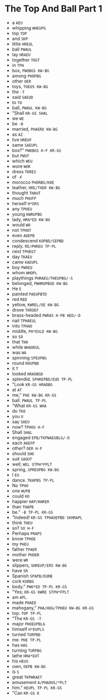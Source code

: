 # The Top And Ball Part 1

* a `AEU`
* whipping `WHEUPG`
* top `TOP`
* and `SKP`
* little `HREUL`
* ball `PWAUL`
* lay `HRAEU`
* together `TOGT`
* in `TPH`
* box, `PWOBGS KW-BG`
* among `PHOPBG`
* other `OER`
* toys, `TOEUS KW-BG`
* the `-T`
* said `SAEUD`
* to `TO`
* ball, `PWAUL KW-BG`
* "Shall `KR-GS SHAL`
* we `WE`
* be `-B`
* married, `PHAERD KW-BG`
* as `AZ`
* live `HREUF`
* same `SAEUPL`
* box?" `PWOBGS H-F KR-GS`
* but `PWUT`
* which `WEU`
* wore `WOR`
* dress `TKRES`
* of `-F`
* morocco `PHORBG/KOE`
* leather, `HRE/THER KW-BG`
* thought `THAUT`
* much `PHUFP`
* herself `H*ERS`
* any `TPHEU`
* young `KWRUPBG`
* lady, `HRA*ED KW-BG`
* would `WO`
* not `TPHOT`
* even `AOEPB`
* condescend `KOPBD/SEPBD`
* reply. `RE/PHREU TP-PL`
* next `TPHEGT`
* day `TKAEU`
* came `KAEUPL`
* boy `PWOEU`
* whom `WHOPL`
* playthings `PHRAEU/THEUPBG/-S`
* belonged, `PWHROPBGD KW-BG`
* He `E`
* painted `PAEUPBTD`
* red `RED`
* yellow, `KWREL/OE KW-BG`
* drove `TKROEF`
* brass-headed `PWRAS H-PB HED/-D`
* nail `TPHAEUL`
* into `TPHAO`
* middle, `PH*EULD KW-BG`
* so `SO`
* that `THA`
* while `WHAOEUL`
* was `WA`
* spinning `SPEUPBG`
* round `ROUPBD`
* it `T`
* looked `HRAOBGD`
* splendid. `SPHREPBD/EUD TP-PL`
* "Look `KR-GS HRAOBG`
* at `AT`
* me," `PHE KW-BG KR-GS`
* ball. `PWAUL TP-PL`
* "What `KR-GS WHA`
* do `TKO`
* you `U`
* say `SAEU`
* now? `TPHOU H-F`
* Shall `SHAL`
* engaged `EPB/TKPWAEUBLG/-D`
* each `AOEFP`
* other? `OER H-F`
* should `SHO`
* suit `SAOUT`
* well; `WEL STPH*FPLT`
* spring, `SPREUPBG KW-BG`
* I `EU`
* dance. `TKAPBS TP-PL`
* No `TPHO`
* one `WUPB`
* could `KO`
* happier `HAP/KWRER`
* than `THAPB`
* be." `-B TP-PL KR-GS`
* "Indeed! `KR-GS TPHAOEPBD SKHRAPL`
* think `THEU`
* so? `SO H-F`
* Perhaps `PRAPS`
* know `TPHOE`
* my `PHEU`
* father `TPAER`
* mother `PHOER`
* were `WR`
* slippers, `SHREUP/ERS KW-BG`
* have `SR`
* Spanish `SPAPB/EURB`
* cork `KORBG`
* body." `PWO*ED TP-PL KR-GS`
* "Yes; `KR-GS KWRE STPH*FPLT`
* am `APL`
* made `PHAED`
* mahogany," `PHA/HOG/TPHEU KW-BG KR-GS`
* top. `TOP TP-PL`
* "The `KR-GS -T`
* major `PHOEUPBLG`
* himself `H*EUPLS`
* turned `TURPBD`
* me. `PHE TP-PL`
* has `HAS`
* turning `TURPBG`
* lathe `HRA*EUT`
* his `HEUS`
* own, `OEPB KW-BG`
* is `S`
* great `TKPWRAET`
* amusement `A/PHAOUS/*PLT`
* him." `HEUPL TP-PL KR-GS`
* "Can `KR-GS K`
